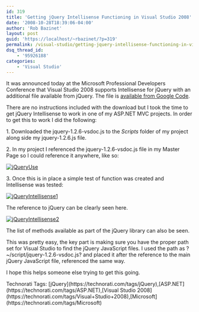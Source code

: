 ```yaml
---
id: 319
title: 'Getting jQuery Intellisense Functioning in Visual Studio 2008'
date: '2008-10-28T18:39:06-04:00'
author: 'Rob Bazinet'
layout: post
guid: 'https://localhost/~rbazinet/?p=319'
permalink: /visual-studio/getting-jquery-intellisense-functioning-in-visual-studio-2008/
dsq_thread_id:
    - '95926188'
categories:
    - 'Visual Studio'
---
```


It was announced today at the Microsoft Professional Developers Conference that Visual Studio 2008 supports Intellisense for jQuery with an additional file available from jQuery. The file is [available from Google Code](https://code.google.com/p/jqueryjs/downloads/detail?name=jquery-1.2.6-vsdoc.js&can=2&q=).

There are no instructions included with the download but I took the time to get jQuery Intellisense to work in one of my ASP.NET MVC projects. In order to get this to work I did the following:

1\. Downloaded the jquery-1.2.6-vsdoc.js to the *Scripts* folder of my project along side my jquery-1.2.6.js file.

2\. In my project I referenced the jquery-1.2.6-vsdoc.js file in my Master Page so I could reference it anywhere, like so:

[![jQueryUse](https://accidentaltechnologist.com/files/media/image/WindowsLiveWriter/GettingjQueryIntellisenseFunctioninginVi_101DB/jQueryUse_thumb.jpg "jQueryUse")](https://accidentaltechnologist.com/files/media/image/WindowsLiveWriter/GettingjQueryIntellisenseFunctioninginVi_101DB/jQueryUse_2.jpg)

3\. Once this is in place a simple test of function was created and Intellisense was tested:

[![jQueryIntellisense1](https://accidentaltechnologist.com/files/media/image/WindowsLiveWriter/GettingjQueryIntellisenseFunctioninginVi_101DB/jQueryIntellisense1_thumb.jpg "jQueryIntellisense1")](https://accidentaltechnologist.com/files/media/image/WindowsLiveWriter/GettingjQueryIntellisenseFunctioninginVi_101DB/jQueryIntellisense1_2.jpg)

The reference to jQuery can be clearly seen here.

[![jQueryIntellisense2](https://accidentaltechnologist.com/files/media/image/WindowsLiveWriter/GettingjQueryIntellisenseFunctioninginVi_101DB/jQueryIntellisense2_thumb.jpg "jQueryIntellisense2")](https://accidentaltechnologist.com/files/media/image/WindowsLiveWriter/GettingjQueryIntellisenseFunctioninginVi_101DB/jQueryIntellisense2_2.jpg)

The list of methods available as part of the jQuery library can also be seen.

This was pretty easy, the key part is making sure you have the proper path set for Visual Studio to find the jQuery JavaScript files. I used the path as ?~/script/jquery-1.2.6-vsdoc.js? and placed it after the reference to the main jQuery JavaScript file, referenced the same way.

I hope this helps someone else trying to get this going.

<div class="wlWriterEditableSmartContent" id="scid:0767317B-992E-4b12-91E0-4F059A8CECA8:6433b519-222e-4217-b8cc-06f213f0ade3" style="padding-right: 0px; display: inline; padding-left: 0px; float: none; padding-bottom: 0px; margin: 0px; padding-top: 0px">Technorati Tags: [jQuery](https://technorati.com/tags/jQuery),[ASP.NET](https://technorati.com/tags/ASP.NET),[Visual Studio 2008](https://technorati.com/tags/Visual+Studio+2008),[Microsoft](https://technorati.com/tags/Microsoft)</div>